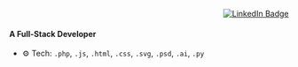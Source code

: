 <!-- LinkedIn Connect Button - Top Right -->
<p align="right">
  <a href="https://www.linkedin.com/in/siddharthprabhakar-tech/" target="_blank">
    <img src="https://img.shields.io/badge/LinkedIn-0A66C2?style=for-the-badge&logo=linkedin&logoColor=white" alt="LinkedIn Badge"/>
  </a>
</p>

<!-- Text at Top Left -->
#### A Full-Stack Developer

- ⚙️ Tech: `.php`, `.js`, `.html`, `.css`, `.svg`, `.psd`, `.ai`, `.py`
